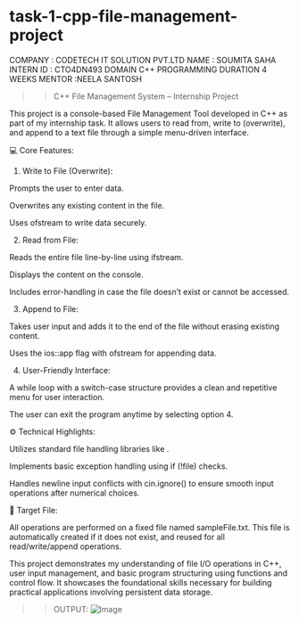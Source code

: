 # task-1-cpp-file-management-project
COMPANY : CODETECH IT SOLUTION PVT.LTD
NAME : SOUMITA SAHA 
INTERN ID : CTO4DN493
DOMAIN C++ PROGRAMMING 
DURATION 4 WEEKS
MENTOR :NEELA SANTOSH 

>>C++ File Management System – Internship Project

This project is a console-based File Management Tool developed in C++ as part of my internship task. It allows users to read from, write to (overwrite), and append to a text file through a simple menu-driven interface.

💻 Core Features:

1. Write to File (Overwrite):

Prompts the user to enter data.

Overwrites any existing content in the file.

Uses ofstream to write data securely.



2. Read from File:

Reads the entire file line-by-line using ifstream.

Displays the content on the console.

Includes error-handling in case the file doesn’t exist or cannot be accessed.



3. Append to File:

Takes user input and adds it to the end of the file without erasing existing content.

Uses the ios::app flag with ofstream for appending data.



4. User-Friendly Interface:

A while loop with a switch-case structure provides a clean and repetitive menu for user interaction.

The user can exit the program anytime by selecting option 4.




⚙️ Technical Highlights:

Utilizes standard file handling libraries like <fstream>.

Implements basic exception handling using if (!file) checks.

Handles newline input conflicts with cin.ignore() to ensure smooth input operations after numerical choices.


📁 Target File:

All operations are performed on a fixed file named sampleFile.txt. This file is automatically created if it does not exist, and reused for all read/write/append operations.


This project demonstrates my understanding of file I/O operations in C++, user input management, and basic program structuring using functions and control flow. It showcases the foundational skills necessary for building practical applications involving persistent data storage.

>>OUTPUT:
![Image](https://github.com/user-attachments/assets/10c63cb9-0c7e-4f33-9821-5718b6d0eb82)










